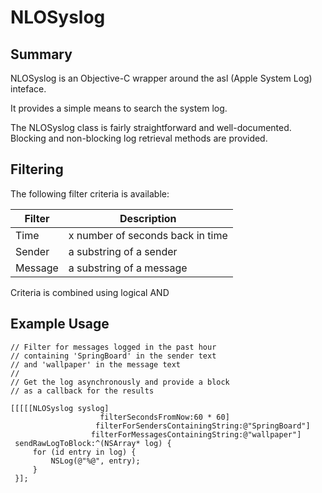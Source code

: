 NLOSyslog
=========

Summary
-------

NLOSyslog is an Objective-C wrapper around the asl (Apple System
Log) inteface.

It provides a simple means to search the system log. 

The NLOSyslog class is fairly straightforward and well-documented. Blocking
and non-blocking log retrieval methods are provided.

Filtering
---------

The following filter criteria is available:

| Filter  | Description                      |
| ------- | -------------------------------- |
| Time 	  | x number of seconds back in time |
| Sender  | a substring of a sender          |
| Message | a substring of a message         |

Criteria is combined using logical AND

Example Usage
-------------

    // Filter for messages logged in the past hour
    // containing 'SpringBoard' in the sender text
    // and 'wallpaper' in the message text
    //
    // Get the log asynchronously and provide a block
    // as a callback for the results

    [[[[[NLOSyslog syslog] 
                        filterSecondsFromNow:60 * 60] 
                       filterForSendersContainingString:@"SpringBoard"] 
                      filterForMessagesContainingString:@"wallpaper"] 
     sendRawLogToBlock:^(NSArray* log) {
         for (id entry in log) {
             NSLog(@"%@", entry);
         }
     }];
